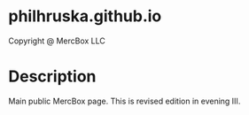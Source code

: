 # philhruska.github.io

Copyright @ MercBox LLC

# Description

Main public MercBox page. This is revised edition in evening III.
